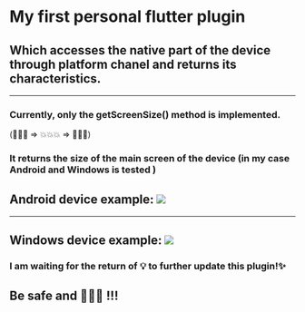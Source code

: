 # My first personal flutter plugin 

## Which accesses the native part of the device through platform chanel and returns its characteristics.
___
### Currently, only the getScreenSize() method is implemented. 
(:rocket::rocket::rocket: => :boom::boom::boom: => :construction::bulb::construction:)
### It returns the size of the main screen of the device (in my case Android and Windows is tested )
## Android device example: <img src="https://user-images.githubusercontent.com/93344751/203588659-76dcf999-f75b-46a3-ad0f-cb4cc594449c.png" /> 
___
## Windows device example: <img src="https://user-images.githubusercontent.com/93344751/203588844-ceda96f7-61e8-4cd1-8756-eba11849cc3c.png" /> 

### I am waiting for the return of :bulb: to further update this plugin!:sparkles:
## Be safe and :muscle::ukraine: !!!
